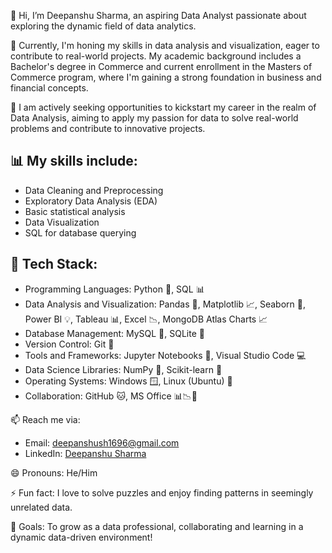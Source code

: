 👋 Hi, I’m Deepanshu Sharma, an aspiring Data Analyst passionate about exploring the dynamic field of data analytics.

🌱 Currently, I'm honing my skills in data analysis and visualization, eager to contribute to real-world projects. My academic background includes a Bachelor's degree in Commerce and current enrollment in the Masters of Commerce program, where I'm gaining a strong foundation in business and financial concepts.

💼 I am actively seeking opportunities to kickstart my career in the realm of Data Analysis, aiming to apply my passion for data to solve real-world problems and contribute to innovative projects.

## 📊 My skills include:

- Data Cleaning and Preprocessing
- Exploratory Data Analysis (EDA)
- Basic statistical analysis
- Data Visualization
- SQL for database querying

## 🔧 Tech Stack:

- Programming Languages: Python 🐍, SQL 📊
- Data Analysis and Visualization: Pandas 🐼, Matplotlib 📈, Seaborn 🌊, Power BI 💡, Tableau 📊, Excel 📉, MongoDB Atlas Charts 📈
- Database Management: MySQL 🧮, SQLite 📁
- Version Control: Git 🐙
- Tools and Frameworks: Jupyter Notebooks 📓, Visual Studio Code 💻
- Data Science Libraries: NumPy 🔢, Scikit-learn 🧠
- Operating Systems: Windows 🪟, Linux (Ubuntu) 🐧
- Collaboration: GitHub 🐱, MS Office 📊📉📁


📫 Reach me via:

- Email: deepanshush1696@gmail.com
- LinkedIn: [Deepanshu Sharma](https://www.linkedin.com/in/deepanshu-sharma-da/)


😄 Pronouns: He/Him

⚡ Fun fact: I love to solve puzzles and enjoy finding patterns in seemingly unrelated data.

🎯 Goals: To grow as a data professional, collaborating and learning in a dynamic data-driven environment!

